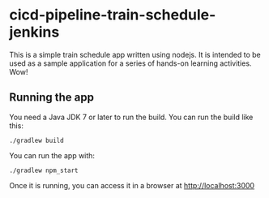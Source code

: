# cicd-pipeline-train-schedule-jenkins

This is a simple train schedule app written using nodejs. It is intended to be used as a sample application for a series of hands-on learning activities. Wow!

## Running the app

You need a Java JDK 7 or later to run the build. You can run the build like this:

    ./gradlew build

You can run the app with:

    ./gradlew npm_start

Once it is running, you can access it in a browser at [http://localhost:3000](http://localhost:3000)
